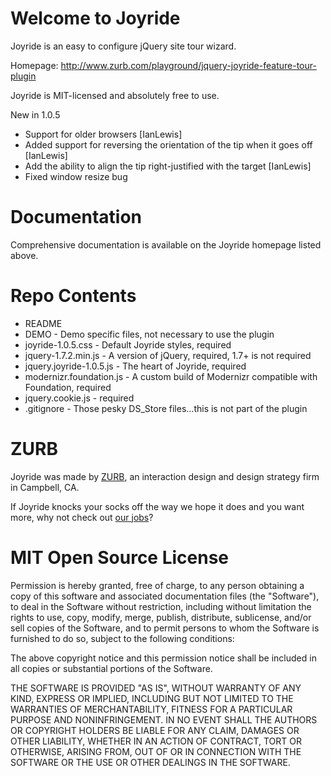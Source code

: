 Welcome to Joyride
=====================

Joyride is an easy to configure jQuery site tour wizard.

Homepage:      http://www.zurb.com/playground/jquery-joyride-feature-tour-plugin

Joyride is MIT-licensed and absolutely free to use.

New in 1.0.5
* Support for older browsers [IanLewis]
* Added support for reversing the orientation of the tip when it goes off [IanLewis]
* Add the ability to align the tip right-justified with the target [IanLewis]
* Fixed window resize bug

Documentation
==============

Comprehensive documentation is available on the Joyride homepage listed above.

Repo Contents
=============

* README
* DEMO - Demo specific files, not necessary to use the plugin
* joyride-1.0.5.css - Default Joyride styles, required
* jquery-1.7.2.min.js - A version of jQuery, required, 1.7+ is not required
* jquery.joyride-1.0.5.js - The heart of Joyride, required
* modernizr.foundation.js - A custom build of Modernizr compatible with Foundation, required
* jquery.cookie.js - required
* .gitignore - Those pesky DS_Store files...this is not part of the plugin

ZURB
====

Joyride was made by [ZURB](http://www.zurb.com), an interaction design and design strategy firm in Campbell, CA.

If Joyride knocks your socks off the way we hope it does and you want more, why not check out [our jobs](http://www.zurb.com/talent/jobs)?

MIT Open Source License
=======================

Permission is hereby granted, free of charge, to any person obtaining a copy of this software and associated documentation files (the "Software"), to deal in the Software without restriction, including without limitation the rights to use, copy, modify, merge, publish, distribute, sublicense, and/or sell copies of the Software, and to permit persons to whom the Software is furnished to do so, subject to the following conditions:

The above copyright notice and this permission notice shall be included in all copies or substantial portions of the Software.

THE SOFTWARE IS PROVIDED "AS IS", WITHOUT WARRANTY OF ANY KIND, EXPRESS OR IMPLIED, INCLUDING BUT NOT LIMITED TO THE WARRANTIES OF MERCHANTABILITY, FITNESS FOR A PARTICULAR PURPOSE AND NONINFRINGEMENT. IN NO EVENT SHALL THE AUTHORS OR COPYRIGHT HOLDERS BE LIABLE FOR ANY CLAIM, DAMAGES OR OTHER LIABILITY, WHETHER IN AN ACTION OF CONTRACT, TORT OR OTHERWISE, ARISING FROM, OUT OF OR IN CONNECTION WITH THE SOFTWARE OR THE USE OR OTHER DEALINGS IN THE SOFTWARE.
